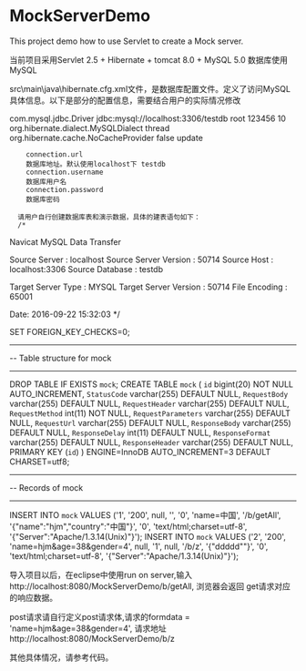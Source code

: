 # MockServerDemo
This project demo how to use Servlet to create a Mock server.  

当前项目采用Servlet 2.5 + Hibernate + tomcat 8.0 + MySQL 5.0 
数据库使用MySQL

src\main\java\hibernate.cfg.xml文件，是数据库配置文件。定义了访问MySQL具体信息。以下是部分的配置信息，需要结合用户的实际情况修改

<hibernate-configuration>
	<session-factory>
		<property name="connection.driver_class">com.mysql.jdbc.Driver</property>
		<property name="connection.url">jdbc:mysql://localhost:3306/testdb</property>
		<property name="connection.username">root</property>
		<property name="connection.password">123456</property>
			<property name="connection.pool_size">10</property>
		<property name="dialect">org.hibernate.dialect.MySQLDialect</property>
		<property name="current_session_context_class">thread</property>
		<property name="cache.provider_class">org.hibernate.cache.NoCacheProvider</property>
		<property name="show_sql">false</property>
		<property name="hbm2ddl.auto">update</property>
		
		
		connection.url 
		数据库地址。默认使用localhost下 testdb
		connection.username
		数据库用户名
		connection.password
		数据库密码
		
	  请用户自行创建数据库表和演示数据，具体的建表语句如下：
	  /*
Navicat MySQL Data Transfer

Source Server         : localhost
Source Server Version : 50714
Source Host           : localhost:3306
Source Database       : testdb

Target Server Type    : MYSQL
Target Server Version : 50714
File Encoding         : 65001

Date: 2016-09-22 15:32:03
*/

SET FOREIGN_KEY_CHECKS=0;

-- ----------------------------
-- Table structure for mock
-- ----------------------------
DROP TABLE IF EXISTS `mock`;
CREATE TABLE `mock` (
  `id` bigint(20) NOT NULL AUTO_INCREMENT,
  `StatusCode` varchar(255) DEFAULT NULL,
  `RequestBody` varchar(255) DEFAULT NULL,
  `RequestHeader` varchar(255) DEFAULT NULL,
  `RequestMethod` int(11) NOT NULL,
  `RequestParameters` varchar(255) DEFAULT NULL,
  `RequestUrl` varchar(255) DEFAULT NULL,
  `ResponseBody` varchar(255) DEFAULT NULL,
  `ResponseDelay` int(11) DEFAULT NULL,
  `ResponseFormat` varchar(255) DEFAULT NULL,
  `ResponseHeader` varchar(255) DEFAULT NULL,
  PRIMARY KEY (`id`)
) ENGINE=InnoDB AUTO_INCREMENT=3 DEFAULT CHARSET=utf8;

-- ----------------------------
-- Records of mock
-- ----------------------------
INSERT INTO `mock` VALUES ('1', '200', null, '', '0', 'name=中国', '/b/getAll', '{\"name\":\"hjm\",\"country\":\"中国\"}', '0', 'text/html;charset=utf-8', '{\"Server\":\"Apache/1.3.14(Unix)\"}');
INSERT INTO `mock` VALUES ('2', '200', 'name=hjm&age=38&gender=4', null, '1', null, '/b/z', '{\"ddddd\"\"}', '0', 'text/html;charset=utf-8', '{\"Server\":\"Apache/1.3.14(Unix)\"}');


导入项目以后，在eclipse中使用run on server,输入
http://localhost:8080/MockServerDemo/b/getAll, 浏览器会返回 get请求对应的响应数据。

post请求请自行定义post请求体,请求的formdata = 'name=hjm&age=38&gender=4', 请求地址http://localhost:8080/MockServerDemo/b/z

其他具体情况，请参考代码。


		
